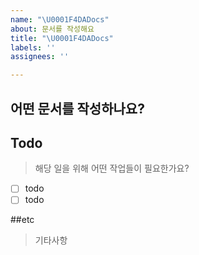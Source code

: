 ```yaml
---
name: "\U0001F4DADocs"
about: 문서를 작성해요
title: "\U0001F4DADocs"
labels: ''
assignees: ''

---
```


## 어떤 문서를 작성하나요?

## Todo
> 해당 일을 위해 어떤 작업들이 필요한가요?
- [ ] todo
- [ ] todo

##etc
> 기타사항
